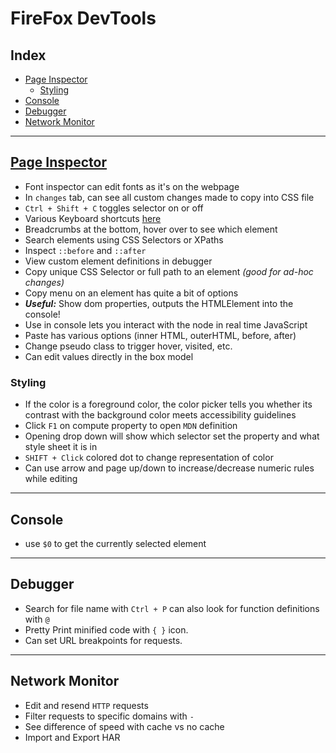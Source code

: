 <!-- omit in toc -->
# FireFox DevTools

<!-- omit in toc -->
## Index

- [Page Inspector](#page-inspector)
  - [Styling](#styling)
- [Console](#console)
- [Debugger](#debugger)
- [Network Monitor](#network-monitor)

---

## [Page Inspector](https://developer.mozilla.org/en-US/docs/Tools/Page_Inspector)

- Font inspector can edit fonts as it's on the webpage
- In `changes` tab, can see all custom changes made to copy into CSS file
- `Ctrl + Shift + C` toggles selector on or off
- Various Keyboard shortcuts [here](https://developer.mozilla.org/en-US/docs/Tools/Page_Inspector/Keyboard_shortcuts#Breadcrumbs_bar)
- Breadcrumbs at the bottom, hover over to see which element
- Search elements using CSS Selectors or XPaths
- Inspect `::before` and `::after`
- View custom element definitions in debugger
- Copy unique CSS Selector or full path to an element *(good for ad-hoc changes)*
- Copy menu on an element has quite a bit of options
- _**Useful:**_ Show dom properties, outputs the HTMLElement into the console!
- Use in console lets you interact with the node in real time JavaScript
- Paste has various options (inner HTML, outerHTML, before, after)
- Change pseudo class to trigger hover, visited, etc.
- Can edit values directly in the box model

### Styling

- If the color is a foreground color, the color picker tells you whether its contrast with the background color meets accessibility guidelines
- Click `F1` on compute property to open `MDN` definition
- Opening drop down will show which selector set the property and what style sheet it is in
- `SHIFT + Click` colored dot to change representation of color
- Can use arrow and page up/down to increase/decrease numeric rules while editing

---

## Console

- use `$0` to get the currently selected element

---

## Debugger

- Search for file name with `Ctrl + P` can also look for function definitions with `@`
- Pretty Print minified code with `{ }` icon.
- Can set URL breakpoints for requests.

---

## Network Monitor

- Edit and resend `HTTP` requests
- Filter requests to specific domains with `-`
- See difference of speed with cache vs no cache
- Import and Export HAR
